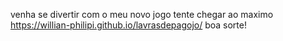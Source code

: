 venha se divertir com o meu novo jogo tente chegar ao maximo
https://willian-philipi.github.io/lavrasdepagojo/
boa sorte!
